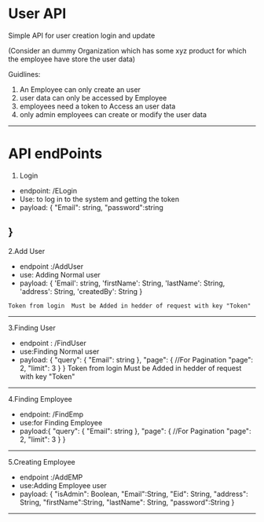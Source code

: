 # User API
Simple API for user creation login and update

(Consider an dummy Organization which has some xyz product for which the employee have store the user data)

Guidlines:
1. An Employee can only create an user
2. user data can only be accessed by Employee
3. employees need a token to Access an user data
4. only admin employees can create or modify the user data

-----------------------------------------------------------------------------------
# API endPoints
1.  Login
*  endpoint: /ELogin
*  Use: to log in to the system and getting the token
*  payload:
  {
     "Email": string,
     "password":string
  
  }
 -----------------------------------------------------------------------------------
 
 2.Add User
 *   endpoint :/AddUser
 *   use: Adding Normal user
 *   payload:
   {
    'Email': string,
    'firstName': String,
    'lastName': String,
    'address': String,
    'createdBy': String
  }
   
    Token from login  Must be Added in hedder of request with key "Token" 
 -----------------------------------------------------------------------------------
 
3.Finding User 
 * endpoint : /FindUser
*  use:Finding Normal user 
*  payload:
    {
      "query": {
          "Email": string 
      },
      "page": { //For Pagination
          "page": 2, 
          "limit": 3
      }
  }
    Token from login  Must be Added in hedder of request with key "Token" 
-----------------------------------------------------------------------------------  

4.Finding Employee
 *  endpoint: /FindEmp  
 *  use:for Finding Employee
 *  payload:{
    "query": {
        "Email": string 
    },
    "page": { //For Pagination
        "page": 2, 
        "limit": 3
    }
  }
-----------------------------------------------------------------------------------

5.Creating Employee
  * endpoint :/AddEMP
  * use:Adding Employee user
  *  payload:
  {
    "isAdmin": Boolean,
    "Email":String,
    "Eid": String, 
    "address": String,
    "firstName":String,
    "lastName": String,
    "password":String
}
----------------------------------------------------------------------------------- 

